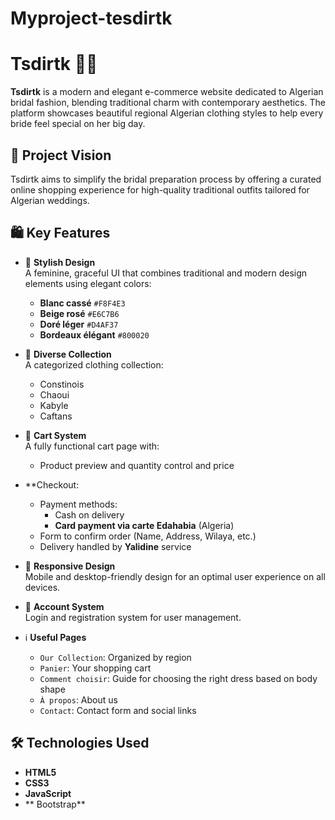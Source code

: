 # Myproject-tesdirtk
# Tsdirtk 👰🪬

**Tsdirtk** is a modern and elegant e-commerce website dedicated to Algerian bridal fashion, blending traditional charm with contemporary aesthetics. The platform showcases beautiful regional Algerian clothing styles to help every bride feel special on her big day.

## 🌸 Project Vision

Tsdirtk aims to simplify the bridal preparation process by offering a curated online shopping experience for high-quality traditional outfits tailored for Algerian weddings.

## 🛍️ Key Features

- 🎨 **Stylish Design**  
  A feminine, graceful UI that combines traditional and modern design elements using elegant colors:
  - **Blanc cassé** `#F8F4E3`
  - **Beige rosé** `#E6C7B6`
  - **Doré léger** `#D4AF37`
  - **Bordeaux élégant** `#800020`

- 🧕 **Diverse Collection**  
  A categorized clothing collection:
  - Constinois
  - Chaoui
  - Kabyle
  - Caftans

- 🛒 **Cart System**  
  A fully functional cart page with:
  - Product preview and quantity control and price
- **Checkout:
  - Payment methods:
    - Cash on delivery
    - **Card payment via carte Edahabia** (Algeria)
  - Form to confirm order (Name, Address, Wilaya, etc.)
  - Delivery handled by **Yalidine** service

- 📱 **Responsive Design**  
  Mobile and desktop-friendly design for an optimal user experience on all devices.

- 🔐 **Account System**  
  Login and registration system for user management.

- ℹ️ **Useful Pages**  
  - `Our Collection`: Organized by region
  - `Panier`: Your shopping cart
  - `Comment choisir`: Guide for choosing the right dress based on body shape
  - `À propos`: About us
  - `Contact`: Contact form and social links

## 🛠️ Technologies Used

- **HTML5**
- **CSS3**
- **JavaScript**
- ** Bootstrap**

